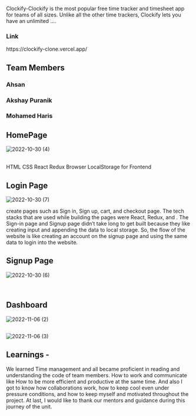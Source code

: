 Clockify-Clockify is the most popular free time tracker and timesheet app for teams of all sizes. Unlike all the other time trackers, Clockify lets you have an unlimited ....

<h3>Link</h3>https://clockify-clone.vercel.app/
<h2>Team Members

<h3>Ahsan</h3>

<h3>Akshay Puranik</h3>

<h3>Mohamed Haris</h3>

## HomePage

![2022-10-30 (4)](https://user-images.githubusercontent.com/75201337/198877598-5de15538-24f1-4ff7-bc54-fb3484619268.png)

<br/>
HTML 
CSS
React
Redux
Browser LocalStorage for Frontend


## Login Page
![2022-10-30 (7)](https://user-images.githubusercontent.com/75201337/198878127-fdfff7cf-3a50-4d96-b7e4-2038943ab91f.png)

 create pages such as Sign in, Sign up, cart, and checkout page. The tech stacks that are used while building the pages were React, Redux, and . The Sign-in page and Signup page didn’t take long to get built because they  like creating input and appending the data to local storage. So, the flow of the website is like creating an account on the signup page and using the same data to login into the website.
 <br/>
 ## Signup Page
 
![2022-10-30 (6)](https://user-images.githubusercontent.com/75201337/198878138-ac3e91e3-78b0-49f2-98c8-4876e1ea7dda.png)

 <br/>
 

 



## Dashboard


![2022-11-06 (2)](https://user-images.githubusercontent.com/75201337/200176709-f72a2d08-b2ce-4946-bb16-034f539fc6bb.png)

##

![2022-11-06 (3)](https://user-images.githubusercontent.com/75201337/200176746-8f3eb14a-e9a8-4dfc-aa50-f510eb544058.png)




## Learnings -
We learned Time management and all became proficient in reading and understanding the code of team members.
How to work and communicate like 
How to be more efficient and productive at the same time.
And also I got to know how  collaborations work, how to keep cool even under pressure conditions, and how to keep myself and  motivated throughout the project.
At last, I would like to thank our mentors and guidance during this journey of the unit.



